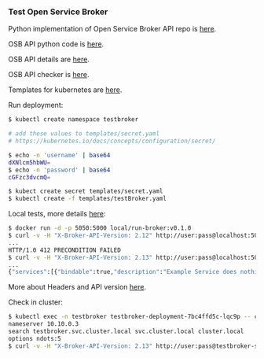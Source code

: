 ### Test Open Service Broker

Python implementation of Open Service Broker API repo is [here](https://github.com/eruvanos/openbrokerapi).  

OSB API python code is [here](https://pypi.org/project/openbrokerapi/).  

OSB API details are [here](http://openbrokerapi.readthedocs.io/en/latest/openbrokerapi.html). 

OSB API checker is [here](https://github.com/openservicebrokerapi/osb-checker).  

Templates for kubernetes are [here](./templates).  

Run deployment:  
```sh
$ kubectl create namespace testbroker

# add these values to templates/secret.yaml
# https://kubernetes.io/docs/concepts/configuration/secret/

$ echo -n 'username' | base64
dXNlcm5hbWU=
$ echo -n 'password' | base64
cGFzc3dvcmQ=

$ kubect create secret templates/secret.yaml
$ kubectl create -f templates/testBroker.yaml
```

Local tests, more details [here](https://github.com/openservicebrokerapi/servicebroker/blob/v2.13/spec.md#request):  
```sh
$ docker run -d -p 5050:5000 local/run-broker:v0.1.0
$ curl -v -H "X-Broker-API-Version: 2.12" http://user:pass@localhost:5050/v2/catalog
...
HTTP/1.0 412 PRECONDITION FAILED
$ curl -v -H "X-Broker-API-Version: 2.13" http://user:pass@localhost:5050/v2/catalog
...
{"services":[{"bindable":true,"description":"Example Service does nothing"
```
More about Headers and API version [here](https://github.com/openservicebrokerapi/servicebroker/blob/v2.13/spec.md#api-version-header).

Check in cluster:  
```sh
$ kubectl exec -n testbroker testbroker-deployment-7bc4ffd5c-lqc9p -- cat /etc/resolv.conf
nameserver 10.10.0.3
search testbroker.svc.cluster.local svc.cluster.local cluster.local
options ndots:5
$ curl -v -H "X-Broker-API-Version: 2.13" http://user:pass@testbroker-service.testbroker.svc.cluster.local:5050/v2/catalog
```